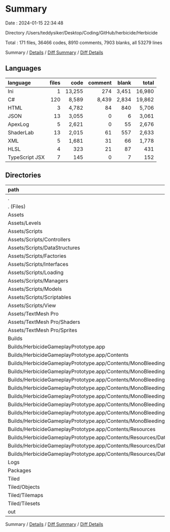# Summary

Date : 2024-01-15 22:34:48

Directory /Users/teddysiker/Desktop/Coding/GitHub/herbicide/Herbicide

Total : 171 files,  36466 codes, 8910 comments, 7903 blanks, all 53279 lines

Summary / [Details](details.md) / [Diff Summary](diff.md) / [Diff Details](diff-details.md)

## Languages
| language | files | code | comment | blank | total |
| :--- | ---: | ---: | ---: | ---: | ---: |
| Ini | 1 | 13,255 | 274 | 3,451 | 16,980 |
| C# | 120 | 8,589 | 8,439 | 2,834 | 19,862 |
| HTML | 3 | 4,782 | 84 | 840 | 5,706 |
| JSON | 13 | 3,055 | 0 | 6 | 3,061 |
| ApexLog | 5 | 2,621 | 0 | 55 | 2,676 |
| ShaderLab | 13 | 2,015 | 61 | 557 | 2,633 |
| XML | 5 | 1,681 | 31 | 66 | 1,778 |
| HLSL | 4 | 323 | 21 | 87 | 431 |
| TypeScript JSX | 7 | 145 | 0 | 7 | 152 |

## Directories
| path | files | code | comment | blank | total |
| :--- | ---: | ---: | ---: | ---: | ---: |
| . | 171 | 36,466 | 8,910 | 7,903 | 53,279 |
| . (Files) | 1 | 935 | 1 | 1 | 937 |
| Assets | 143 | 11,917 | 8,521 | 3,481 | 23,919 |
| Assets/Levels | 5 | 835 | 0 | 1 | 836 |
| Assets/Scripts | 120 | 8,589 | 8,439 | 2,834 | 19,862 |
| Assets/Scripts/Controllers | 37 | 3,818 | 3,042 | 1,113 | 7,973 |
| Assets/Scripts/DataStructures | 6 | 137 | 101 | 33 | 271 |
| Assets/Scripts/Factories | 18 | 787 | 900 | 291 | 1,978 |
| Assets/Scripts/Interfaces | 2 | 37 | 143 | 27 | 207 |
| Assets/Scripts/Loading | 5 | 340 | 297 | 83 | 720 |
| Assets/Scripts/Managers | 4 | 1,005 | 612 | 238 | 1,855 |
| Assets/Scripts/Models | 43 | 2,121 | 3,059 | 954 | 6,134 |
| Assets/Scripts/Scriptables | 2 | 44 | 71 | 20 | 135 |
| Assets/Scripts/View | 3 | 300 | 214 | 75 | 589 |
| Assets/TextMesh Pro | 18 | 2,493 | 82 | 646 | 3,221 |
| Assets/TextMesh Pro/Shaders | 17 | 2,338 | 82 | 644 | 3,064 |
| Assets/TextMesh Pro/Sprites | 1 | 155 | 0 | 2 | 157 |
| Builds | 8 | 18,565 | 388 | 4,354 | 23,307 |
| Builds/HerbicideGameplayPrototype.app | 8 | 18,565 | 388 | 4,354 | 23,307 |
| Builds/HerbicideGameplayPrototype.app/Contents | 8 | 18,565 | 388 | 4,354 | 23,307 |
| Builds/HerbicideGameplayPrototype.app/Contents/MonoBleedingEdge | 5 | 18,562 | 388 | 4,353 | 23,303 |
| Builds/HerbicideGameplayPrototype.app/Contents/MonoBleedingEdge/etc | 5 | 18,562 | 388 | 4,353 | 23,303 |
| Builds/HerbicideGameplayPrototype.app/Contents/MonoBleedingEdge/etc/mono | 5 | 18,562 | 388 | 4,353 | 23,303 |
| Builds/HerbicideGameplayPrototype.app/Contents/MonoBleedingEdge/etc/mono (Files) | 1 | 13,255 | 274 | 3,451 | 16,980 |
| Builds/HerbicideGameplayPrototype.app/Contents/MonoBleedingEdge/etc/mono/2.0 | 1 | 1,594 | 28 | 280 | 1,902 |
| Builds/HerbicideGameplayPrototype.app/Contents/MonoBleedingEdge/etc/mono/4.0 | 1 | 1,594 | 28 | 280 | 1,902 |
| Builds/HerbicideGameplayPrototype.app/Contents/MonoBleedingEdge/etc/mono/4.5 | 1 | 1,594 | 28 | 280 | 1,902 |
| Builds/HerbicideGameplayPrototype.app/Contents/MonoBleedingEdge/etc/mono/mconfig | 1 | 525 | 30 | 62 | 617 |
| Builds/HerbicideGameplayPrototype.app/Contents/Resources | 3 | 3 | 0 | 1 | 4 |
| Builds/HerbicideGameplayPrototype.app/Contents/Resources/Data | 3 | 3 | 0 | 1 | 4 |
| Builds/HerbicideGameplayPrototype.app/Contents/Resources/Data (Files) | 2 | 2 | 0 | 1 | 3 |
| Builds/HerbicideGameplayPrototype.app/Contents/Resources/Data/StreamingAssets | 1 | 1 | 0 | 0 | 1 |
| Logs | 5 | 2,621 | 0 | 55 | 2,676 |
| Packages | 2 | 509 | 0 | 2 | 511 |
| Tiled | 11 | 634 | 0 | 10 | 644 |
| Tiled/Objects | 1 | 2 | 0 | 1 | 3 |
| Tiled/Tilemaps | 3 | 487 | 0 | 2 | 489 |
| Tiled/Tilesets | 7 | 145 | 0 | 7 | 152 |
| out | 1 | 1,285 | 0 | 0 | 1,285 |

Summary / [Details](details.md) / [Diff Summary](diff.md) / [Diff Details](diff-details.md)